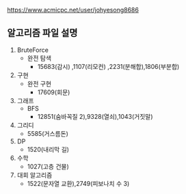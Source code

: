 https://www.acmicpc.net/user/johyesong8686

## 알고리즘 파일 설명

1. BruteForce
   - 완전 탐색 
      - 15683(감시) ,1107(리모컨) ,2231(분해합),1806(부분합)
2. 구현
   - 완전 구현
      - 17609(회문)
3. 그래프
   - BFS
      - 12851(숨바꼭질 2),9328(열쇠),1043(거짓말)
4. 그리디
      - 5585(거스름돈)
5. DP
      - 1520(내리막 길)
6. 수학
      - 1027(고층 건물)
7. 대회 알고리즘
      - 1522(문자열 교환),2749(피보나치 수 3)

       





